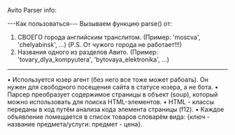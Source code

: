 Avito Parser info:

  ---Как пользоваться---
  Вызываем функцию parse() от:
  1) СВОЕГО города английским транслитом. (Пример: 'moscva', 'chelyabinsk', ...) (P.S. От чужого города не работает!!!)
  2) Названия одного из разделов Авито. (Пример: 'tovary_dlya_kompyutera', 'bytovaya_elektronika', ...)
  ----------------------
  
  •	Используется юзер агент (без него все тоже может рабоать). Он нужен для свободного посещения сайта в статусе юзера, а не бота.
  •	Парсер преобразует содержимое страницы в объект (soup), который можно использовать для поиска HTML-элементов.
  •	HTML - классы переданы в код путём анализа кода элемента страницы (f12).
  •	Каждое объявление помещается в список товаров словарём вида: {ключ - название предмета/услуги: предмет - цена}.
